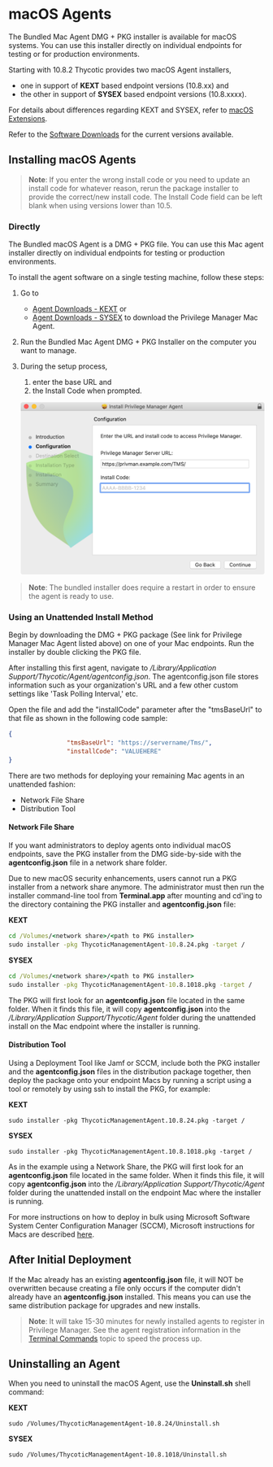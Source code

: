 [title]: # (macOS Agents)
[tags]: # (endpoint,installation,registration)
[priority]: # (1604)
# macOS Agents

The Bundled Mac Agent DMG + PKG installer is available for macOS systems. You can use this installer directly on individual endpoints for testing or for production environments.

Starting with 10.8.2 Thycotic provides two macOS Agent installers,

* one in support of __KEXT__ based endpoint versions (10.8.xx) and
* the other in support of __SYSEX__ based endpoint versions (10.8.xxxx).

For details about differences regarding KEXT and SYSEX, refer to [macOS Extensions](../../platforms/macOS/mac-kexts.md).

Refer to the [Software Downloads](../sw-downloads.md) for the current versions available.

## Installing macOS Agents

>**Note**:
>If you enter the wrong install code or you need to update an install code for whatever reason, rerun the package installer to provide the correct/new install code.
>The Install Code field can be left blank when using versions lower than 10.5.

### Directly

The Bundled macOS Agent is a DMG + PKG file. You can use this Mac agent installer directly on individual endpoints for testing or production environments.

To install the agent software on a single testing machine, follow these steps:

1. Go to 
   * [Agent Downloads - KEXT](https://tmsnuget.thycotic.com/software/Agents/ThycoticManagementAgent-10.8.24.dmg) or
   * [Agent Downloads - SYSEX](https://tmsnuget.thycotic.com/software/Agents/ThycoticManagementAgent-10.8.1018.dmg) to download the Privilege Manager Mac Agent.
1. Run the Bundled Mac Agent DMG + PKG Installer on the computer you want to manage.
1. During the setup process,
   1. enter the base URL and
   1. the Install Code when prompted.​

   ![Mac Agent Install Code field](images/mac/install-code.png "Mac Agent Install Code field")

>**Note**: The bundled installer does require a restart in order to ensure the agent is ready to use.

### Using an Unattended Install Method

Begin by downloading the DMG + PKG package (See link for Privilege Manager Mac Agent listed above) on one of your Mac endpoints. Run the installer by double clicking the PKG file.  

After installing this first agent, navigate to _/Library/Application Support/Thycotic/Agent/agentconfig.json_. The agentconfig.json file stores information such as your organization's URL and a few other custom settings like 'Task Polling Interval,' etc.

Open the file and add the "installCode" parameter after the "tmsBaseUrl" to that file as shown in the following code sample:

```json
{
                "tmsBaseUrl": "https://servername/Tms/",
                "installCode": "VALUEHERE"
}
```

There are two methods for deploying your remaining Mac agents in an unattended fashion:

* Network File Share
* Distribution Tool  

#### Network File Share

If you want administrators to deploy agents onto individual macOS endpoints, save the PKG installer from the DMG side-by-side with the __agentconfig.json__ file in a network share folder.

Due to new macOS security enhancements, users cannot run a PKG installer from a network share anymore. The administrator must then run the installer command-line tool from __Terminal.app__ after mounting and cd'ing to the directory containing the PKG installer and __agentconfig.json__ file:

__KEXT__

```cmd
cd /Volumes/<network share>/<path to PKG installer>
sudo installer -pkg ThycoticManagementAgent-10.8.24.pkg -target /
```

__SYSEX__

```cmd
cd /Volumes/<network share>/<path to PKG installer>
sudo installer -pkg ThycoticManagementAgent-10.8.1018.pkg -target /
```

The PKG will first look for an __agentconfig.json__ file located in the same folder. When it finds this file, it will copy __agentconfig.json__ into the _/Library/Application Support/Thycotic/Agent_ folder during the unattended install on the Mac endpoint where the installer is running.

#### Distribution Tool

Using a Deployment Tool like Jamf or SCCM, include both the PKG installer and the __agentconfig.json__ files in the distribution package together, then deploy the package onto your endpoint Macs by running a script using a tool or remotely by using ssh to install the PKG, for example:

__KEXT__

```shell
sudo installer -pkg ThycoticManagementAgent.10.8.24.pkg -target /
```

__SYSEX__
  
```shell
sudo installer -pkg ThycoticManagementAgent.10.8.1018.pkg -target /
```

As in the example using a Network Share, the PKG will first look for an __agentconfig.json__ file located in the same folder. When it finds this file, it will copy __agentconfig.json__ into the _/Library/Application Support/Thycotic/Agent_ folder during the unattended install on the endpoint Mac where the installer is running.

For more instructions on how to deploy in bulk using Microsoft Software System Center Configuration Manager (SCCM), Microsoft instructions for Macs are described [here](https://technet.microsoft.com/en-us/library/jj687950.aspx).

## After Initial Deployment

If the Mac already has an existing __agentconfig.json__ file, it will NOT be overwritten because creating a file only occurs if the computer didn't already have an __agentconfig.json__ installed. This means you can use the same distribution package for upgrades and new installs.

>**Note**:
>It will take 15-30 minutes for newly installed agents to register in Privilege Manager. See the agent registration information in the [Terminal Commands](agent-inst-mac.md#terminal_commands) topic to speed the process up.


## Uninstalling an Agent

When you need to uninstall the macOS Agent, use the __Uninstall.sh__ shell command:

__KEXT__

```shell
sudo /Volumes/ThycoticManagementAgent-10.8.24/Uninstall.sh
```

__SYSEX__

```shell
sudo /Volumes/ThycoticManagementAgent-10.8.1018/Uninstall.sh
```
